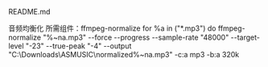 README.md

音频均衡化
所需组件：ffmpeg-normalize
for %a in ("*.mp3") do ffmpeg-normalize "%~na.mp3" --force --progress --sample-rate "48000" --target-level "-23" --true-peak "-4" --output "C:\Downloads\ASMUSIC\normalized\%~na.mp3" -c:a mp3 -b:a 320k

